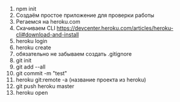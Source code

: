 1) npm init
2) Создаём простое приложение для проверки работы
3) Регаемся на heroku.com
4) Скачиваем CLI https://devcenter.heroku.com/articles/heroku-cli#download-and-install
5) heroku login
6) heroku create
7) обязательно не забываем создать .gitignore
8) git init
9) git add --all
10) git commit -m "test"
11) heroku git:remote -a (название проекта из heroku)
12) git push heroku master
13) heroku open